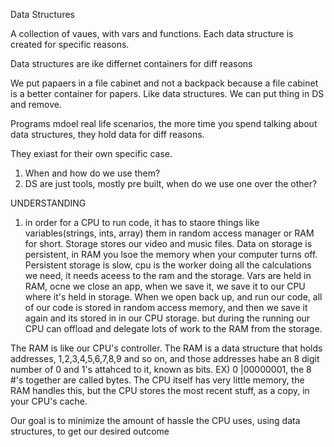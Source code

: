 Data Structures

A collection of vaues, with vars and functions. Each data structure is created for specific reasons.

Data structures are ike differnet containers for diff reasons

We put papaers in a file cabinet and not a backpack because a file cabinet is a better container for papers. Like data structures.
We can put thing in DS and remove. 

Programs mdoel real life scenarios, the more time you spend talking about data structures, they hold data for diff reasons.

They exiast for their own specific case.

1. When and how do we use them?
2. DS are just tools, mostly pre built,  when do we use one over the other?

UNDERSTANDING
1. in order for a CPU to run code, it has to staore things like variables(strings, ints, array) them in random access manager or RAM for short. Storage stores our video and music files. Data on storage is persistent, in RAM you lsoe the memory when your computer turns off. Persistent storage is slow, cpu is the worker doing all the calculations we need, it needs aceess to the ram and the storage. Vars are held in RAM, ocne we close an app, when we save it, we save it to our CPU where it's held in storage.
When we open back up, and run our code, all of our code is stored in random access memory, and then we save it again and its stored in in our CPU storage. but during the running our CPU can offload and delegate lots of work to the RAM from the storage. 

The RAM is like our CPU's controller. The RAM is a data structure that holds addresses, 1,2,3,4,5,6,7,8,9 and so on, and those addresses habe an 8 digit number of 0 and 1's attahced to it, known as bits. 
EX) 0 |00000001, the 8 #'s together are called bytes. The CPU itself has very little memory, the RAM handles this, but the CPU stores the most recent stuff, as a copy, in your CPU's cache.

Our goal is to minimize the amount of hassle the CPU uses, using data structures, to get our desired outcome


